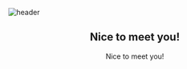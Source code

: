 ![header](https://capsule-render.vercel.app/api?type=cylinder&theme=tokyonight&height=200&section=header&text=Cyanjz's%20repo&fontSize=90&animation=fadeIn
)
## <center> Nice to meet you! </center>
<div align="center">
  Nice to meet you!
</div>

